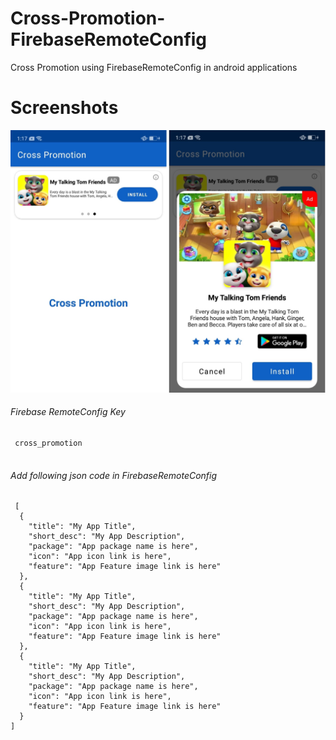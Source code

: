 # Cross-Promotion-FirebaseRemoteConfig
Cross Promotion using FirebaseRemoteConfig in android applications

# Screenshots

![alt text](https://github.com/orbitalsonic/Cross-Promotion-FirebaseRemoteConfig/blob/master/Screenshots/Screenshot_1.jpg?raw=true)

###### Firebase RemoteConfig Key

```
 cross_promotion
 
 ```

###### Add following json code in FirebaseRemoteConfig

```
 [
  {
    "title": "My App Title",
    "short_desc": "My App Description",
    "package": "App package name is here",
    "icon": "App icon link is here",
    "feature": "App Feature image link is here"
  },
  {
    "title": "My App Title",
    "short_desc": "My App Description",
    "package": "App package name is here",
    "icon": "App icon link is here",
    "feature": "App Feature image link is here"
  },
  {
    "title": "My App Title",
    "short_desc": "My App Description",
    "package": "App package name is here",
    "icon": "App icon link is here",
    "feature": "App Feature image link is here"
  }
]
 
 ```
